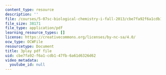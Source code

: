 ```yaml
---
content_type: resource
description: ''
file: /courses/5-07sc-biological-chemistry-i-fall-2013/cbe7fa92f6a1cdb147fb6a61d6326d62_taCtV7gVKdI.pdf
file_size: 38171
file_type: application/pdf
learning_resource_types: []
license: https://creativecommons.org/licenses/by-nc-sa/4.0/
ocw_type: OCWFile
resourcetype: Document
title: 3play pdf file
uid: cbe7fa92-f6a1-cdb1-47fb-6a61d6326d62
video_metadata:
  youtube_id: null
---
```

